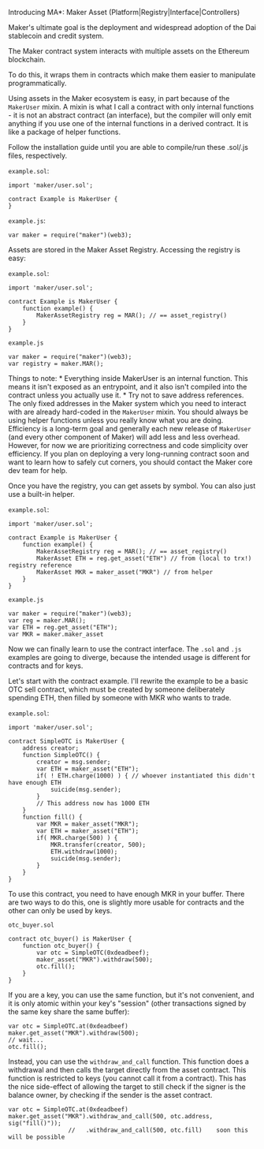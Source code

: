 Introducing MA*:  Maker Asset (Platform|Registry|Interface|Controllers)


Maker's ultimate goal is the deployment and widespread adoption of the Dai stablecoin and credit system.

The Maker contract system interacts with multiple assets on the Ethereum blockchain.

To do this, it wraps them in contracts which make them easier to manipulate programmatically.



Using assets in the Maker ecosystem is easy, in part because of the `MakerUser` mixin.
A mixin is what I call a contract with only internal functions - it is not an abstract contract (an interface),
but the compiler will only emit anything if you use one of the internal functions in a derived contract. It is like a package of helper functions.

Follow the installation guide until you are able to compile/run these .sol/.js files, respectively.

`example.sol`:
    
    import 'maker/user.sol';

    contract Example is MakerUser {
    }

`example.js`:

    var maker = require("maker")(web3);


Assets are stored in the Maker Asset Registry. Accessing the registry is easy:

`example.sol`:
    
    import 'maker/user.sol';

    contract Example is MakerUser {
        function example() {
            MakerAssetRegistry reg = MAR(); // == asset_registry()
        }
    }


`example.js`

    var maker = require("maker")(web3);
    var registry = maker.MAR();


Things to note:
    * Everything inside MakerUser is an internal function. This means it isn't exposed
      as an entrypoint, and it also isn't compiled into the contract unless you actually
      use it.
    * Try not to save address references. The only fixed addresses in the Maker system which you
      need to interact with
      are already hard-coded in the `MakerUser` mixin. You should always be using helper functions
      unless you really know what you are doing. Efficiency is a long-term goal and generally
      each new release of `MakerUser` (and every other component of Maker) will add less and
      less overhead. However, for now we are prioritizing correctness and code simplicity over
      efficiency. If you plan on deploying a very long-running contract soon and want to learn how to
      safely cut corners, you should contact the Maker core dev team for help.


Once you have the registry, you can get assets by symbol. You can also just use a built-in helper.

`example.sol`:
    
    import 'maker/user.sol';

    contract Example is MakerUser {
        function example() {
            MakerAssetRegistry reg = MAR(); // == asset_registry()
            MakerAsset ETH = reg.get_asset("ETH") // from (local to trx!) registry reference
            MakerAsset MKR = maker_asset("MKR") // from helper
        }
    }


`example.js`

    var maker = require("maker")(web3);
    var reg = maker.MAR();
    var ETH = reg.get_asset("ETH");
    var MKR = maker.maker_asset


Now we can finally learn to use the contract interface. The `.sol` and `.js` examples are going to diverge, because
the intended usage is different for contracts and for keys.

Let's start with the contract example. I'll rewrite the example to be a basic
OTC sell contract, which must be created by someone deliberately spending ETH,
then filled by someone with MKR who wants to trade.


`example.sol`:
    
    import 'maker/user.sol';

    contract SimpleOTC is MakerUser {
        address creator;
        function SimpleOTC() {
            creator = msg.sender;
            var ETH = maker_asset("ETH");
            if( ! ETH.charge(1000) ) { // whoever instantiated this didn't have enough ETH
                suicide(msg.sender);
            }
            // This address now has 1000 ETH
        }
        function fill() {
            var MKR = maker_asset("MKR");
            var ETH = maker_asset("ETH");
            if( MKR.charge(500) ) {
                MKR.transfer(creator, 500);
                ETH.withdraw(1000);
                suicide(msg.sender);
            }
        }
    }

To use this contract, you need to have enough MKR in your buffer. There are two ways to
do this, one is slightly more usable for contracts and the other can only be used by keys.

`otc_buyer.sol`

    contract otc_buyer() is MakerUser {
        function otc_buyer() {
            var otc = SimpleOTC(0xdeadbeef);
            maker_asset("MKR").withdraw(500);
            otc.fill();
        }
    }

If you are a key, you can use the same function, but it's not convenient, and it is only
atomic within your key's "session" (other transactions signed by the same key share the same
buffer):


    var otc = SimpleOTC.at(0xdeadbeef)
    maker.get_asset("MKR").withdraw(500);
    // wait...
    otc.fill();

Instead, you can use the `withdraw_and_call` function. This function does a withdrawal
and then calls the target directly from the asset contract. This function is restricted
to keys (you cannot call it from a contract). This has the nice side-effect of allowing
the target to still check if the signer is the balance owner, by checking if the sender
is the asset contract.


    var otc = SimpleOTC.at(0xdeadbeef)
    maker.get_asset("MKR").withdraw_and_call(500, otc.address, sig("fill()"));
                     //   .withdraw_and_call(500, otc.fill)    soon this will be possible

